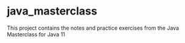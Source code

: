 # java_masterclass
This project contains the notes and practice exercises from the Java Masterclass for Java 11
